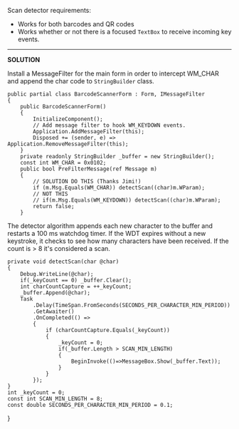 Scan detector requirements:

- Works for both barcodes and QR codes
- Works whether or not there is a focused `TextBox` to receive incoming key events.

***
**SOLUTION**

Install a MessageFilter for the main form in order to intercept WM_CHAR and append the char code to `StringBuilder` class.

    public partial class BarcodeScannerForm : Form, IMessageFilter
    {        
        public BarcodeScannerForm()
        {
            InitializeComponent();
            // Add message filter to hook WM_KEYDOWN events.
            Application.AddMessageFilter(this);
            Disposed += (sender, e) => Application.RemoveMessageFilter(this);
        }
        private readonly StringBuilder _buffer = new StringBuilder();
        const int WM_CHAR = 0x0102;
        public bool PreFilterMessage(ref Message m)
        {
            // SOLUTION DO THIS (Thanks Jimi!)
            if (m.Msg.Equals(WM_CHAR)) detectScan((char)m.WParam);
            // NOT THIS
            // if(m.Msg.Equals(WM_KEYDOWN)) detectScan((char)m.WParam);
            return false;
        }

The detector algorithm appends each new character to the buffer and restarts a 100 ms watchdog timer. If the WDT expires without a new keystroke, it checks to see how many characters have been received. If the count is > 8 it's considered a scan.

    private void detectScan(char @char)
    {
        Debug.WriteLine(@char);
        if(_keyCount == 0) _buffer.Clear();
        int charCountCapture = ++_keyCount;
        _buffer.Append(@char);
        Task
            .Delay(TimeSpan.FromSeconds(SECONDS_PER_CHARACTER_MIN_PERIOD))
            .GetAwaiter()
            .OnCompleted(() => 
            {
                if (charCountCapture.Equals(_keyCount))
                {
                    _keyCount = 0;
                    if(_buffer.Length > SCAN_MIN_LENGTH)
                    {
                        BeginInvoke(()=>MessageBox.Show(_buffer.Text));
                    }
                }
            });
    }
    int _keyCount = 0;
    const int SCAN_MIN_LENGTH = 8;
    const double SECONDS_PER_CHARACTER_MIN_PERIOD = 0.1;
}